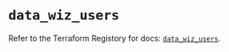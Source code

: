 # `data_wiz_users`

Refer to the Terraform Registory for docs: [`data_wiz_users`](https://registry.terraform.io/providers/rhizo-co/wiz/1.1.6/docs/data-sources/users).
